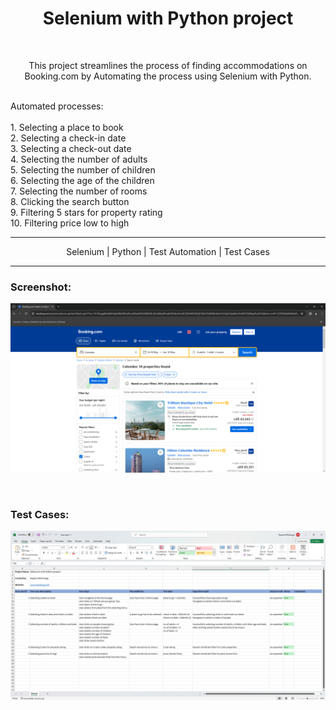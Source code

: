 <h1 align="center">Selenium with Python project</h1> <br>

<p align="center">
  This project streamlines the process of finding accommodations on Booking.com by Automating the process using Selenium with Python.
</p>

<br>
Automated processes:
<br>
<br>
1. Selecting a place to book <br>
2. Selecting a check-in date <br>
3. Selecting a check-out date <br>
4. Selecting the number of adults <br>
5. Selecting the number of children <br>
6. Selecting the age of the children <br>
7. Selecting the number of rooms <br>
8. Clicking the search button <br>
9. Filtering 5 stars for property rating <br>
10. Filtering price low to high <br>


---
<p align="center">
  Selenium | Python | Test Automation | Test Cases
</p>

---

### Screenshot:

![img.png](screenshots/screenshot.png)

<br>

### Test Cases:

![img.png](screenshots/testcases.png)
